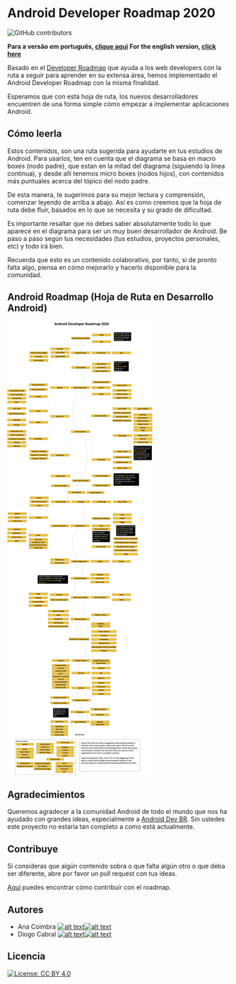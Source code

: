 # Android Developer Roadmap 2020

![GitHub contributors](https://img.shields.io/github/contributors/anacoimbrag/android-developer-roadmap.svg?style=flat-square)

**Para a versão em português, [clique aqui](./README_PT_BR.md)**
**For the english version, [click here](./README.md)**


Basado en el [Developer Roadmap](https://github.com/kamranahmedse/developer-roadmap) que ayuda a los web developers con la ruta a seguir para aprender en su extensa área, hemos implementado el Android Developer Roadmap con la misma finalidad.

Esperamos que con esta hoja de ruta, los nuevos desarrolladores encuentren de una forma simple cómo empezar a implementar aplicaciones Android.

## Cómo leerla

Estos contenidos, son una ruta sugerida para ayudarte en tus estudios de Android. Para usarlos, ten en cuenta que el diagrama se basa en macro boxes (nodo padre), que estan en la mitad del diagrama (siguiendo la línea continua), y desde allí tenemos micro boxes (nodos hijos), con contenidos más puntuales acerca del tópico del nodo padre.

De esta manera, te sugerimos para su mejor lectura y comprensión, comenzar leyendo de arriba a abajo. Así es como creemos que la hoja de ruta debe fluir, basados en lo que se necesita y su grado de dificultad.

Es importante resaltar que no debes saber absolutamente todo lo que aparece en el diagrama para ser un muy buen desarrollador de Android. Be paso a paso según tus necesidades (tus estudios, proyectos personales, etc) y todo irá bien.

Recuerda que esto es un contenido colaborativo, por tanto, si de pronto falta algo, piensa en cómo mejorarlo y hacerlo disponible para la comunidad.

## Android Roadmap (Hoja de Ruta en Desarrollo Android)

![Android Roadmap](./images/android_roadmap.png)

## Agradecimientos

Queremos agradecer a la comunidad Android de todo el mundo que nos ha ayudado con grandes ideas, especialmente a [Android Dev BR](https://github.com/androiddevbr). 
Sin ustedes este proyecto no estaría tan completo a como está actualmente.

## Contribuye

Si consideras que algún contenido sobra o que falta algún otro o que deba ser diferente, abre por favor un pull request con tus ideas.

[Aquí](./docs/contributing.md) puedes encontrar cómo contribuir con el roadmap.

## Autores

[1.1]: http://i.imgur.com/wWzX9uB.png (follow me on twitter)
[2.1]: http://i.imgur.com/9I6NRUm.png (follow me on github)

[1]: https://twitter.com/anacoimbrag
[2]: https://github.com/anacoimbrag
[3]: https://twitter.com/DrCabrales
[4]: https://github.com/drcabral/

- Ana Coimbra [![alt text][1.1]][1][![alt text][2.1]][2]
- Diogo Cabral [![alt text][1.1]][3][![alt text][2.1]][4]

## Licencia

[![License: CC BY 4.0](https://img.shields.io/badge/License-CC%20BY%204.0-lightgrey.svg)](https://creativecommons.org/licenses/by/4.0/)
